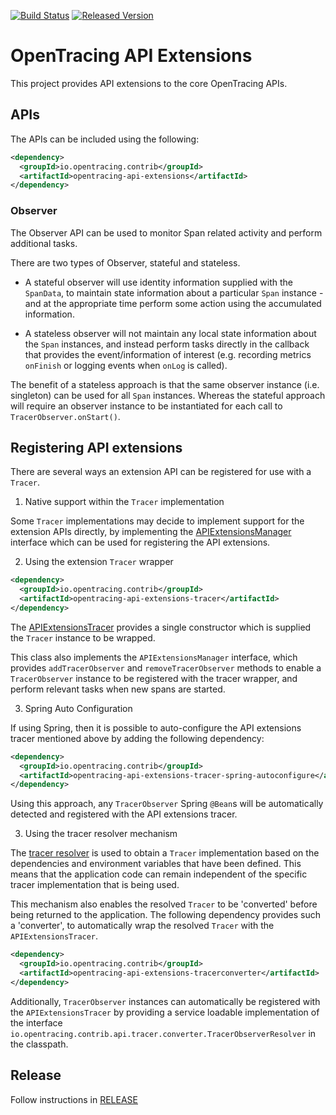 [![Build Status][ci-img]][ci] [![Released Version][maven-img]][maven]

# OpenTracing API Extensions

This project provides API extensions to the core OpenTracing APIs.

## APIs

The APIs can be included using the following:

```xml
<dependency>
  <groupId>io.opentracing.contrib</groupId>
  <artifactId>opentracing-api-extensions</artifactId>
</dependency>

```

### Observer

The Observer API can be used to monitor Span related activity and perform additional
tasks.

There are two types of Observer, stateful and stateless.

* A stateful observer will use
identity information supplied with the `SpanData`, to maintain state information about a particular
`Span` instance - and at the appropriate time perform some action using the accumulated information.

* A stateless observer will not maintain any local state information about the `Span` instances, and
instead perform tasks directly in the callback that provides the event/information of interest (e.g. recording
metrics `onFinish` or logging events when `onLog` is called).

The benefit of a stateless approach is that the same observer instance (i.e. singleton) can be used for
all `Span` instances. Whereas the stateful approach will require an observer instance to be instantiated
for each call to `TracerObserver.onStart()`.


## Registering API extensions

There are several ways an extension API can be registered for use with a `Tracer`.

1) Native support within the `Tracer` implementation

Some `Tracer` implementations may decide to implement support for the extension APIs directly, by implementing the
[APIExtensionsManager](opentracing-api-extensions/src/main/java/io/opentracing/contrib/api/APIExtensionsManager.java) 
interface which can be used for registering the API extensions.

2) Using the extension `Tracer` wrapper

```xml
<dependency>
  <groupId>io.opentracing.contrib</groupId>
  <artifactId>opentracing-api-extensions-tracer</artifactId>
</dependency>

```

The [APIExtensionsTracer](opentracing-api-extensions-tracer/src/main/java/io/opentracing/contrib/api/tracer/APIExtensionsTracer.java)
provides a single constructor which is supplied the `Tracer` instance to be wrapped.

This class also implements the `APIExtensionsManager` interface, which provides `addTracerObserver` and 
`removeTracerObserver` methods to enable a `TracerObserver` instance to be registered with the tracer wrapper,
and perform relevant tasks when new spans are started.

3) Spring Auto Configuration

If using Spring, then it is possible to auto-configure the API extensions tracer mentioned above by adding the
following dependency:

```xml
<dependency>
  <groupId>io.opentracing.contrib</groupId>
  <artifactId>opentracing-api-extensions-tracer-spring-autoconfigure</artifactId>
</dependency>

```

Using this approach, any `TracerObserver` Spring `@Bean`s will be automatically detected and registered with the API extensions tracer.

3) Using the tracer resolver mechanism

The [tracer resolver](https://github.com/opentracing-contrib/java-tracerresolver) is used to obtain a `Tracer`
implementation based on the dependencies and environment variables that have been defined. This means that the
application code can remain independent of the specific tracer implementation that is being used.

This mechanism also enables the resolved `Tracer` to be 'converted' before being returned to the application.
The following dependency provides such a 'converter', to automatically wrap the resolved `Tracer` with the
`APIExtensionsTracer`.

```xml
<dependency>
  <groupId>io.opentracing.contrib</groupId>
  <artifactId>opentracing-api-extensions-tracerconverter</artifactId>
</dependency>

```

Additionally, `TracerObserver` instances can automatically be registered with the `APIExtensionsTracer`
by providing a service loadable implementation of the interface
`io.opentracing.contrib.api.tracer.converter.TracerObserverResolver` in the classpath.


## Release

Follow instructions in [RELEASE](RELEASE.md)

   [ci-img]: https://travis-ci.org/opentracing-contrib/java-api-extensions.svg?branch=master
   [ci]: https://travis-ci.org/opentracing-contrib/java-api-extensions
   [maven-img]: https://img.shields.io/maven-central/v/io.opentracing.contrib/opentracing-api-extensions.svg?maxAge=2592000
   [maven]: http://search.maven.org/#search%7Cga%7C1%7Copentracing-api-extensions
